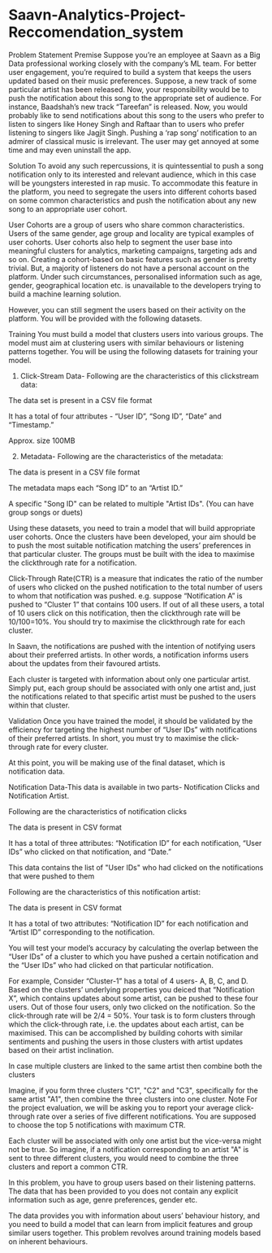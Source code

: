 # Saavn-Analytics-Project-Reccomendation_system

Problem Statement
Premise
Suppose you’re an employee at Saavn as a Big Data professional working closely with the company’s ML team. For better user engagement, you’re required to build a system that keeps the users updated based on their music preferences. Suppose, a new track of some particular artist has been released. Now, your responsibility would be to push the notification about this song to the appropriate set of audience. For instance, Baadshah’s new track “Tareefan” is released. Now, you would probably like to send notifications about this song to the users who prefer to listen to singers like Honey Singh and Raftaar than to users who prefer listening to singers like Jagjit Singh. Pushing a ‘rap song’ notification to an admirer of classical music is irrelevant. The user may get annoyed at some time and may even uninstall the app.

 

Solution
To avoid any such repercussions, it is quintessential to push a song notification only to its interested and relevant audience, which in this case will be youngsters interested in rap music. To accommodate this feature in the platform, you need to segregate the users into different cohorts based on some common characteristics and push the notification about any new song to an appropriate user cohort.

 

User Cohorts are a group of users who share common characteristics. Users of the same gender, age group and locality are typical examples of user cohorts. User cohorts also help to segment the user base into meaningful clusters for analytics, marketing campaigns, targeting ads and so on. Creating a cohort-based on basic features such as gender is pretty trivial. But, a majority of listeners do not have a personal account on the platform. Under such circumstances, personalised information such as age, gender, geographical location etc. is unavailable to the developers trying to build a machine learning solution.

 

However, you can still segment the users based on their activity on the platform. You will be provided with the following datasets.

 

Training
You must build a model that clusters users into various groups. The model must aim at clustering users with similar behaviours or listening patterns together. You will be using the following datasets for training your model.

 

1. Click-Stream Data- Following are the characteristics of  this clickstream data:

The data set is present in a CSV file format

It has a total of four attributes - “User ID”, “Song ID”,  “Date” and “Timestamp.”

Approx. size 100MB

 

2. Metadata- Following are the characteristics of the metadata:

The data is present in a CSV file format

The metadata maps each “Song ID” to an “Artist ID.”

A specific "Song ID" can be related to multiple "Artist IDs". (You can have group songs or duets)

 

Using these datasets, you need to train a model that will build appropriate user cohorts. Once the clusters have been developed, your aim should be to push the most suitable notification matching the users’ preferences in that particular cluster. The groups must be built with the idea to maximise the clickthrough rate for a notification.

Click-Through Rate(CTR) is a measure that indicates the ratio of the number of users who clicked on the pushed notification to the total number of users to whom that notification was pushed. e.g. suppose “Notification A” is pushed to “Cluster 1” that contains 100 users. If out of all these users, a total of 10 users click on this notification, then the clickthrough rate will be 10/100=10%. You should try to maximise the clickthrough rate for each cluster.

 

In Saavn, the notifications are pushed with the intention of notifying users about their preferred artists. In other words, a notification informs users about the updates from their favoured artists.

 

Each cluster is targeted with information about only one particular artist. Simply put, each group should be associated with only one artist and, just the notifications related to that specific artist must be pushed to the users within that cluster.

 

Validation
Once you have trained the model, it should be validated by the efficiency for targeting the highest number of “User IDs” with notifications of their preferred artists. In short, you must try to maximise the click-through rate for every cluster.

 

At this point, you will be making use of the final dataset, which is notification data.

 

Notification Data-This data is available in two parts- Notification Clicks and Notification Artist. 

Following are the characteristics of  notification clicks

The data is present in CSV format

It has a total of three attributes: “Notification ID” for each notification, “User IDs” who clicked on that notification, and  “Date.”

This data contains the list of "User IDs" who had clicked on the notifications that were pushed to them

 

Following are the characteristics of  this notification artist:

The data is present in CSV format

It has a total of two attributes: “Notification ID” for each notification and “Artist ID” corresponding to the notification.

 

You will test your model’s accuracy by calculating the overlap between the “User IDs” of a cluster to which you have pushed a certain notification and the “User IDs” who had clicked on that particular notification.

 

For example, Consider “Cluster-1” has a total of 4 users- A, B, C, and D. Based on the clusters’ underlying properties you deiced that “Notification X”, which contains updates about some artist, can be pushed to these four users. Out of those four users, only two clicked on the notification. So the click-through rate will be 2/4 = 50%. Your task is to form clusters through which the click-through rate, i.e. the updates about each artist, can be maximised. This can be accomplished by building cohorts with similar sentiments and pushing the users in those clusters with artist updates based on their artist inclination.

 

In case multiple clusters are linked to the same artist then combine both the clusters

Imagine, if you form three clusters "C1", "C2" and "C3", specifically for the same artist "A1", then combine the three clusters into one cluster.
Note
For the project evaluation,  we will be asking you to report your average click-through rate over a series of five different notifications. You are supposed to choose the top 5 notifications with maximum CTR. 

Each cluster will be associated with only one artist but the vice-versa might not be true.  So imagine, if a notification corresponding to an artist "A" is sent to three different clusters, you would need to combine the three clusters and report a common CTR.

In this problem, you have to group users based on their listening patterns. The data that has been provided to you does not contain any explicit information such as age, genre preferences, gender etc.

The data provides you with information about users’ behaviour history, and you need to build a model that can learn from implicit features and group similar users together. This problem revolves around training models based on inherent behaviours.
